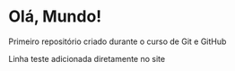 # Olá, Mundo!
 Primeiro repositório criado durante o curso de Git e GitHub

 Linha teste adicionada diretamente no site
